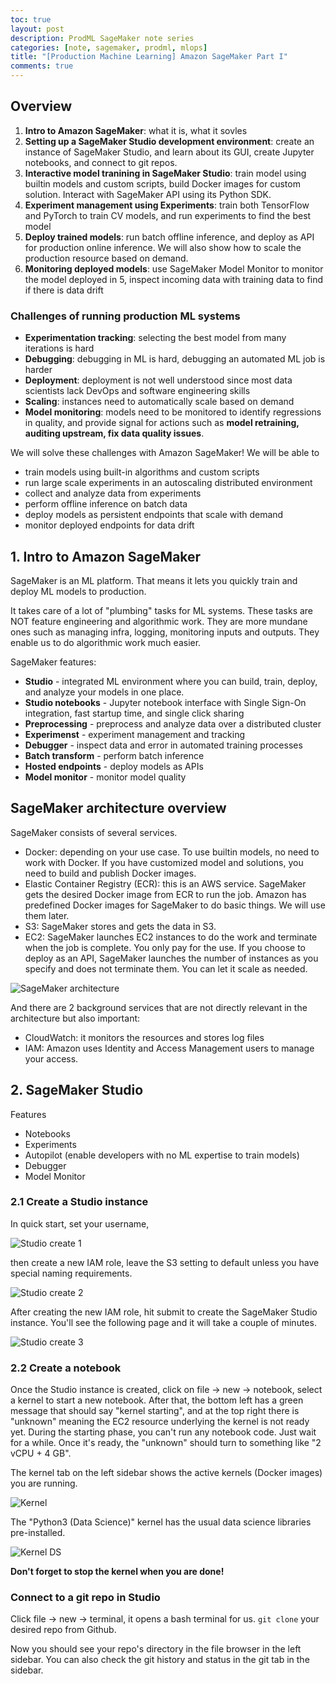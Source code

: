 ```yaml
---
toc: true
layout: post
description: ProdML SageMaker note series
categories: [note, sagemaker, prodml, mlops]
title: "[Production Machine Learning] Amazon SageMaker Part I"
comments: true
---
```


## Overview

1. **Intro to Amazon SageMaker**: what it is, what it sovles
2. **Setting up a SageMaker Studio development environment**: create an instance of SageMaker Studio, and learn about its GUI, create Jupyter notebooks, and connect to git repos.
3. **Interactive model tranining in SageMaker Studio**: train model using builtin models and custom scripts, build Docker images for custom solution. Interact with SageMaker API using its Python SDK.
4. **Experiment management using Experiments**: train both TensorFlow and PyTorch to train CV models, and run experiments to find the best model
5. **Deploy trained models**: run batch offline inference, and deploy as API for production online inference. We will also show how to scale the production resource based on demand.
6. **Monitoring deployed models**: use SageMaker Model Monitor to monitor the model deployed in 5, inspect incoming data with training data to find if there is data drift

### Challenges of running production ML systems

- **Experimentation tracking**: selecting the best model from many iterations is hard
- **Debugging**: debugging in ML is hard, debugging an automated ML job is harder
- **Deployment**: deployment is not well understood since most data scientists lack DevOps and software engineering skills
- **Scaling**: instances need to automatically scale based on demand
- **Model monitoring**: models need to be monitored to identify regressions in quality, and provide signal for actions such as **model retraining, auditing upstream, fix data quality issues**.

We will solve these challenges with Amazon SageMaker! We will be able to

- train models using built-in algorithms and custom scripts
- run large scale experiments in an autoscaling distributed environment
- collect and analyze data from experiments
- perform offline inference on batch data
- deploy models as persistent endpoints that scale with demand
- monitor deployed endpoints for data drift

## 1. Intro to Amazon SageMaker

SageMaker is an ML platform. That means it lets you quickly train and deploy ML models to production.

It takes care of a lot of "plumbing" tasks for ML systems. These tasks are NOT feature engineering and algorithmic work. They are more mundane ones such as managing infra, logging, monitoring inputs and outputs. They enable us to do algorithmic work much easier.

SageMaker features:

- **Studio** - integrated ML environment where you can build, train, deploy, and analyze your models in one place.
- **Studio notebooks** - Jupyter notebook interface with Single Sign-On integration, fast startup time, and single click sharing
- **Preprocessing** - preprocess and analyze data over a distributed cluster
- **Experimenst** - experiment management and tracking
- **Debugger** - inspect data and error in automated training processes
- **Batch transform** - perform batch inference
- **Hosted endpoints** - deploy models as APIs
- **Model monitor** - monitor model quality

## SageMaker architecture overview

SageMaker consists of several services.

- Docker: depending on your use case. To use builtin models, no need to work with Docker. If you have customized model and solutions, you need to build and publish Docker images.
- Elastic Container Registry (ECR): this is an AWS service. SageMaker gets the desired Docker image from ECR to run the job. Amazon has predefined Docker images for SageMaker to do basic things. We will use them later.
- S3: SageMaker stores and gets the data in S3.
- EC2: SageMaker launches EC2 instances to do the work and terminate when the job is complete. You only pay for the use. If you choose to deploy as an API, SageMaker launches the number of instances as you specify and does not terminate them. You can let it scale as needed.

<img src="{{ site.baseurl }}/images/prodml/sagemaker-arch.png" alt="SageMaker architecture" align="middle"/>

And there are 2 background services that are not directly relevant in the architecture but also important:

- CloudWatch: it monitors the resources and stores log files
- IAM: Amazon uses Identity and Access Management users to manage your access.

## 2. SageMaker Studio

Features

- Notebooks
- Experiments
- Autopilot (enable developers with no ML expertise to train models)
- Debugger
- Model Monitor

### 2.1 Create a Studio instance

In quick start, set your username,

<img src="{{ site.baseurl }}/images/prodml/sagemaker-create1.png" alt="Studio create 1" align="middle"/>

then create a new IAM role, leave the S3 setting to default unless you have special naming requirements.

<img src="{{ site.baseurl }}/images/prodml/sagemaker-create2.png" alt="Studio create 2" align="middle"/>

After creating the new IAM role, hit submit to create the SageMaker Studio instance. You'll see the following page and it will take a couple of minutes.

<img src="{{ site.baseurl }}/images/prodml/sagemaker-create3.png" alt="Studio create 3" align="middle"/>

### 2.2 Create a notebook

Once the Studio instance is created, click on file -> new -> notebook, select a kernel to start a new notebook. After that, the bottom left has a green message that should say "kernel starting", and at the top right there is "unknown" meaning the EC2 resource underlying the kernel is not ready yet. During the starting phase, you can't run any notebook code. Just wait for a while. Once it's ready, the "unknown" should turn to something like "2 vCPU + 4 GB".

The kernel tab on the left sidebar shows the active kernels (Docker images) you are running.

<img src="{{ site.baseurl }}/images/prodml/sagemaker-nb-kernel.png" alt="Kernel" align="middle"/>

The "Python3 (Data Science)" kernel has the usual data science libraries pre-installed.

<img src="{{ site.baseurl }}/images/prodml/ds-kernel.png" alt="Kernel DS" align="middle"/>

**Don't forget to stop the kernel when you are done!**

### Connect to a git repo in Studio

Click file -> new -> terminal, it opens a bash terminal for us. `git clone` your desired repo from Github.

Now you should see your repo's directory in the file browser in the left sidebar. You can also check the git history and status in the git tab in the sidebar.



